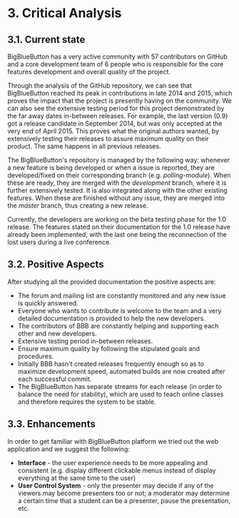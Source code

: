 # 3. Critical Analysis

## 3.1. Current state

BigBlueButton has a very active community with 57 contributors on GitHub and a core development team of 6 people who is responsible for the core features development and overall quality of the project.

Through the analysis of the GitHub repository, we can see that BigBlueButton reached its peak in contributions in late 2014 and 2015, which proves the impact that the project is presently having on the community. We can also see the extensive testing period for this project demonstrated by the far away dates in-between releases. For example, the last version (0.9) got a release candidate in September 2014, but was only accepted at the very end of April 2015. This proves what the original authors wanted, by extensively testing their releases to assure maximum quality on their product. The same happens in all previous releases.

The BigBlueButton's repository is managed by the following way: whenever a new feature is being developed or when a issue is reported, they are developed/fixed on their corresponding branch (e.g. *polling-module*). When these are ready, they are merged with the *development* branch, where it is further extensively tested. It is also integrated along with the other existing features. When these are finished without any issue, they are merged into the *master* branch, thus creating a new release.

Currently, the developers are working on the beta testing phase for the 1.0 release. The features stated on their documentation for the 1.0 release have already been implemented, with the last one being the reconnection of the lost users during a live conference. 

## 3.2. Positive Aspects

After studying all the provided documentation the positive aspects are:

  * The forum and mailing list are constantly monitored and any new issue is quickly answered.
  * Everyone who wants to contribute is welcome to the team and a very detailed documentation is provided to help the new developers.
  * The contributors of BBB are constantly helping and supporting each other and new developers.
  * Extensive testing period in-between releases.
  * Ensure maximum quality by following the stipulated goals and procedures.
  * Initially BBB hasn't created releases frequently enough so as to maximize development speed, automated builds are now created after each successful commit.
  * The BigBlueButton has separate streams for each release (in order to balance the need for stability), which are used to teach online classes and therefore requires the system to be stable.
  
## 3.3. Enhancements

In order to get familiar with BigBlueButton platform we tried out the web application and we suggest the following:

  * **Interface** - the user experience needs to be more appealing and consistent (e.g. display different clickable menus instead of display everything at the same time to the user)
  * **User Control System** - only the presenter may decide if any of the viewers may become presenters too or not; a moderator may determine a certain time that a student can be a presenter, pause the presentation, etc.
  
